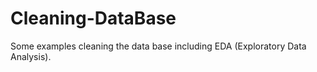 # Cleaning-DataBase
Some examples cleaning the data base including EDA (Exploratory Data Analysis).

